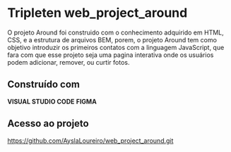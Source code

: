 # Tripleten web_project_around

O projeto Around foi construido com o conhecimento adquirido em HTML, CSS, e a estrutura de arquivos BEM, porem, o projeto Around tem como objetivo introduzir os primeiros contatos com a linguagem JavaScript, que fara com que esse projeto seja uma pagina interativa onde os usuários podem adicionar, remover, ou curtir fotos.

## Construído com

**VISUAL STUDIO CODE**
**FIGMA**

## Acesso ao projeto

https://github.com/AyslaLoureiro/web_project_around.git
